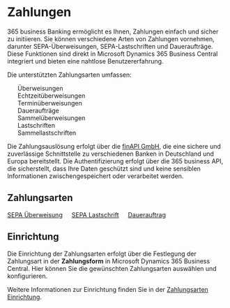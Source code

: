 # Zahlungen

365 business Banking ermöglicht es Ihnen, Zahlungen einfach und sicher zu initiieren. Sie können verschiedene Arten von Zahlungen vornehmen, darunter SEPA-Überweisungen, SEPA-Lastschriften und Daueraufträge. Diese Funktionen sind direkt in Microsoft Dynamics 365 Business Central integriert und bieten eine nahtlose Benutzererfahrung.

Die unterstützten Zahlungsarten umfassen:

<ul>
<i aria-hidden="true" class="fas fa-check"></i> Überweisungen<br>
<i aria-hidden="true" class="fas fa-check"></i> Echtzeitüberweisungen<br>
<i aria-hidden="true" class="fas fa-check"></i> Terminüberweisungen<br>
<i aria-hidden="true" class="fas fa-check"></i> Daueraufträge<br>
<i aria-hidden="true" class="fas fa-check"></i> Sammelüberweisungen<br>
<i aria-hidden="true" class="fas fa-check"></i> Lastschriften<br>
<i aria-hidden="true" class="fas fa-check"></i> Sammellastschriften
</ul>

Die Zahlungsauslösung erfolgt über die [finAPI GmbH](https://www.finapi.io/), die eine sichere und zuverlässige Schnittstelle zu verschiedenen Banken in Deutschland und Europa bereitstellt. Die Authentifizierung erfolgt über die 365 business API, die sicherstellt, dass Ihre Daten geschützt sind und keine sensiblen Informationen zwischengespeichert oder verarbeitet werden.

## Zahlungsarten

<div class="columns">
   <div>
       <a href="payment-types/sepa-credit-transfer.md">
           <div>
               <div><i class="fa-duotone fa-thin fa-money-bill-transfer" style="--fa-secondary-color: #00b7c3"></i></div>
               <div>SEPA Überweisung</div>
           </div>
       </a>
   </div>
   <div>
       <a href="payment-types/direct-debit.md">
           <div>
               <div><i class="fa-duotone fa-thin fa-money-check-dollar-pen" style="--fa-secondary-color: #00b7c3"></i></div>
               <div>SEPA Lastschrift</div>
           </div>
       </a>
   </div>
   <div>
       <a href="payment-types/standing-order.md">
           <div>
               <div><i class="fa-duotone fa-thin fa-money-bills" style="--fa-secondary-color: #00b7c3"></i></div>
               <div>Dauerauftrag</div>
           </div>
       </a>
   </div>
</div>

## Einrichtung

Die Einrichtung der Zahlungsarten erfolgt über die Festlegung der Zahlungsart in der **Zahlungsform** in Microsoft Dynamics 365 Business Central. Hier können Sie die gewünschten Zahlungsarten auswählen und konfigurieren.

Weitere Informationen zur Einrichtung finden Sie in der [Zahlungsarten Einrichtung](payment-method-setup.md).